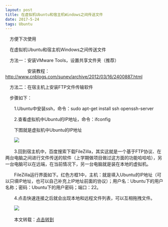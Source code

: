 ```yaml
---
layout: post
title: 在虚拟机Ubuntu和宿主机Windows之间传送文件
date: 2017-5-24 
tags: Ubuntu   
---
```


　方便下次使用

　在虚拟机Ubuntu和宿主机Windows之间传送文件

　方法一：安装VMware Tools，设置共享文件夹（推荐）

　　　　　安装教程：http://www.cnblogs.com/sunev/archive/2012/03/16/2400887.html

　方法二：在宿主机上安装FTP文件传输软件

　步骤如下：

　　1.Ubuntu中安装ssh，命令：sudo apt-get install ssh openssh-server

　　2.查看虚拟机中Ubuntu的IP地址，命令：ifconfig

　　下图就是虚拟机中Ubuntu的IP地址

　　![](http://img.blog.csdn.net/20160229201925371)


　　3.回到宿主机中，百度搜索下载FileZilla，其实这就是一个基于FTP协议、在两台电脑之间进行文件传送的软件（上学期做项目做过这方面的功能哈哈哈），另一台电脑可以在远端，在当前情况下，另一台电脑就是装在本地的虚拟机。

　　FileZilla运行界面如下。红色方框1中，主机：就是填入Ubuntu的IP地址（可以只填IP地址，也可以自己补充上IP地址前面的协议）；用户名：Ubuntu下的用户名称；密码：Ubuntu下的用户密码；端口：22。

　　4.点击快速连接之后就会出现本地和远程文件列表，可以互相拖拽文件。

　　![](http://http://img.blog.csdn.net/20160229203803576?watermark/2/text/aHR0cDovL2Jsb2cuY3Nkbi5uZXQv/font/5a6L5L2T/fontsize/400/fill/I0JBQkFCMA==/dissolve/70/gravity/SouthEast)


　　本文转载：[点击转到](http://blog.csdn.net/zhu_zhu_wonder/article/details/50767922)



